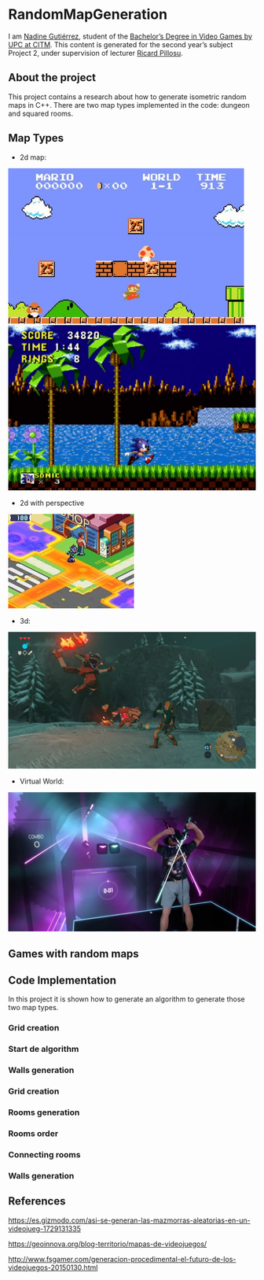 # RandomMapGeneration
I am [Nadine Gutiérrez](https://github.com/Nadine044), student of the [Bachelor’s Degree in Video Games by UPC at CITM](https://www.citm.upc.edu/). This content is generated for the second year’s subject Project 2, under supervision of lecturer [Ricard Pillosu](https://es.linkedin.com/in/ricardpillosu).

## About the project
This project contains a research about how to generate isometric random maps in C++. There are two map types implemented in the code: dungeon and squared rooms.

## Map Types

- 2d map: 

![](https://github.com/Nadine044/RandomMapGeneration/blob/master/docs/media/super-mario-bros_2.jpg)
![](https://github.com/Nadine044/RandomMapGeneration/blob/master/docs/media/sonic-sega-900x600.jpg)

- 2d with perspective

![](https://github.com/Nadine044/RandomMapGeneration/blob/master/docs/media/megamanstarforce_12a.jpg)

- 3d:

![](https://github.com/Nadine044/RandomMapGeneration/blob/master/docs/media/Zelda-Breath-of-the-Wild.jpg)

- Virtual World:

![](https://github.com/Nadine044/RandomMapGeneration/blob/master/docs/media/Beat-Saber-BennyDaBeast.jpg)

## Games with random maps

## Code Implementation
In this project it is shown how to generate an algorithm to generate those two map types.
### Grid creation
### Start de algorithm
### Walls generation

### Grid creation
### Rooms generation
### Rooms order
### Connecting rooms
### Walls generation

## References
https://es.gizmodo.com/asi-se-generan-las-mazmorras-aleatorias-en-un-videojueg-1729131335

https://geoinnova.org/blog-territorio/mapas-de-videojuegos/

http://www.fsgamer.com/generacion-procedimental-el-futuro-de-los-videojuegos-20150130.html
